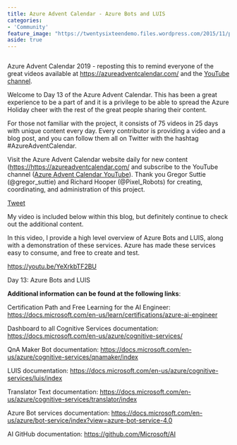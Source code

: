 ```yaml
---
title: Azure Advent Calendar - Azure Bots and LUIS
categories:
- 'Community'
feature_image: "https://twentysixteendemo.files.wordpress.com/2015/11/post.png"
aside: true
---
```



<figure class="wp-block-image size-large"><img src="https://captainhyperscaler.files.wordpress.com/2019/12/img_0467.jpg?w=1024" alt="" class="wp-image-192"/></figure>


Azure Advent Calendar 2019 - reposting this to remind everyone of the great videos available at https://azureadventcalendar.com/ and the <a rel="noreferrer noopener" aria-label="YouTube channel (opens in a new tab)" href="https://www.youtube.com/channel/UCJL9wCcmeMBbah4J0uOWIPg" target="_blank">YouTube channel</a>. 

Welcome to Day 13 of the Azure Advent Calendar.  This has been a great experience to be a part of and it is a privilege to be able to spread the Azure Holiday cheer with the rest of the great people sharing their content.  

For those not familiar with the project, it consists of 75 videos in 25 days with unique content every day.  Every contributor is providing a video and a blog post, and you can follow them all on Twitter with the hashtag #AzureAdventCalendar.   


<p class="wp-block-coblocks-click-to-tweet__text">Visit the Azure Advent Calendar website daily for new content (<a rel="noreferrer noopener" aria-label=" (opens in a new tab)" href="https://https://azureadventcalendar.com/" target="_blank">https://https://azureadventcalendar.com/</a> and subscribe to the YouTube channel (<a rel="noreferrer noopener" aria-label="Azure Advent Calendar YouTube (opens in a new tab)" href="https://www.youtube.com/channel/UCJL9wCcmeMBbah4J0uOWIPg" target="_blank">Azure Advent Calendar YouTube</a>).  Thank you Gregor Suttie (@gregor_suttie) and Richard Hooper (@Pixel_Robots) for creating, coordinating, and administration of this project.</p>

<a class="wp-block-coblocks-click-to-tweet__twitter-btn" href="http://twitter.com/share?&amp;text=Visit%20the%20Azure%20Advent%20Calendar%20website%20daily%20for%20new%20content%20(%3Ca%20rel%3D%22noreferrer%20noopener%22%20aria-label%3D%22%20(opens%20in%20a%20new%20tab)%22%20href%3D%22https%3A%2F%2Fhttps%3A%2F%2Fazureadventcalendar.com%2F%22%20target%3D%22_blank%22%3Ehttps%3A%2F%2Fhttps%3A%2F%2Fazureadventcalendar.com%2F%3C%2Fa%3E%20and%20subscribe%20to%20the%20YouTube%20channel%20(%3Ca%20rel%3D%22noreferrer%20noopener%22%20aria-label%3D%22Azure%20Advent%20Calendar%20YouTube%20(opens%20in%20a%20new%20tab)%22%20href%3D%22https%3A%2F%2Fwww.youtube.com%2Fchannel%2FUCJL9wCcmeMBbah4J0uOWIPg%22%20target%3D%22_blank%22%3EAzure%20Advent%20Calendar%20YouTube%3C%2Fa%3E).%20%20Thank%20you%20Gregor%20Suttie%20(%40gregor_suttie)%20and%20Richard%20Hooper%20(%40Pixel_Robots)%20for%20creating%2C%20coordinating%2C%20and%20administration%20of%20this%20project.&amp;url=[post_permalink]" target="_blank" rel="noopener noreferrer">Tweet</a>

My video is included below within this blog, but definitely continue to check out the additional content.

In this video, I provide a high level overview of Azure Bots and LUIS, along with a demonstration of these services.  Azure has made these services easy to consume, and free to create and test.


https://youtu.be/YeXrkbTF2BU

Day 13: Azure Bots and LUIS


**Additional information can be found at the following links**:

Certification Path and Free Learning for the AI Engineer: <a rel="noreferrer noopener" aria-label="https://docs.microsoft.com/en-us/learn/certifications/azure-ai-engineer (opens in a new tab)" href="https://docs.microsoft.com/en-us/learn/certifications/azure-ai-engineer" target="_blank">https://docs.microsoft.com/en-us/learn/certifications/azure-ai-engineer</a>

Dashboard to all Cognitive Services documentation: <a rel="noreferrer noopener" aria-label="https://docs.microsoft.com/en-us/azure/cognitive-services/ (opens in a new tab)" href="https://docs.microsoft.com/en-us/azure/cognitive-services/" target="_blank">https://docs.microsoft.com/en-us/azure/cognitive-services/</a>

QnA Maker Bot documentation: <a rel="noreferrer noopener" aria-label="https://docs.microsoft.com/en-us/azure/cognitive-services/qnamaker/index (opens in a new tab)" href="https://docs.microsoft.com/en-us/azure/cognitive-services/qnamaker/index" target="_blank">https://docs.microsoft.com/en-us/azure/cognitive-services/qnamaker/index</a>

LUIS documentation: <a rel="noreferrer noopener" aria-label="https://docs.microsoft.com/en-us/azure/cognitive-services/luis/index (opens in a new tab)" href="https://docs.microsoft.com/en-us/azure/cognitive-services/luis/index" target="_blank">https://docs.microsoft.com/en-us/azure/cognitive-services/luis/index</a>

Translator Text documentation: <a rel="noreferrer noopener" aria-label="https://docs.microsoft.com/en-us/azure/cognitive-services/translator/index (opens in a new tab)" href="https://docs.microsoft.com/en-us/azure/cognitive-services/translator/index" target="_blank">https://docs.microsoft.com/en-us/azure/cognitive-services/translator/index</a>

Azure Bot services documentation:  <a href="https://docs.microsoft.com/en-us/azure/bot-service/index?view=azure-bot-service-4.0" target="_blank" rel="noreferrer noopener" aria-label=" (opens in a new tab)">https://docs.microsoft.com/en-us/azure/bot-service/index?view=azure-bot-service-4.0</a>

AI GitHub documentation:  <a rel="noreferrer noopener" aria-label=" (opens in a new tab)" href="https://github.com/Microsoft/AI" target="_blank">https://github.com/Microsoft/AI</a>


<figure class="wp-block-image size-large"><img src="https://captainhyperscaler.files.wordpress.com/2019/12/img_0282.png?w=1024" alt="" class="wp-image-187"/>
